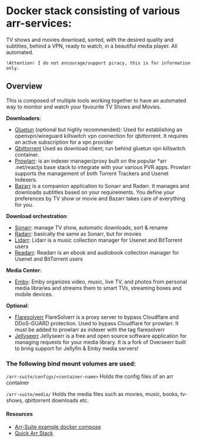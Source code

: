 # Docker stack consisting of various arr-services:
TV shows and movies download, sorted, with the desired quality and subtitles, behind a VPN, ready to watch, in a beautiful media player. All automated.

```
!Attention! I do not encourage/support piracy, this is for information only.
```

## Overview
This is composed of multiple tools working together to have an automated way to monitor and watch your favourite TV Shows and Movies.

**Downloaders**:
- [Gluetun](https://github.com/qdm12/gluetun-wiki) (optional but highly recommended): Used for establishing an openvpn/wireguard killswitch vpn connection for  qbittorrent. It requires an active subscription for a vpn provider
- [Qbittorrent](https://docs.linuxserver.io/images/docker-qbittorrent/)
Used as download client; run behind gluetun vpn killswitch container.
- [Prowlarr](https://prowlarr.com/): is an indexer manager/proxy built on the popular *arr .net/reactjs base stack to integrate with your various PVR apps. Prowlarr supports the management of both Torrent Trackers and Usenet Indexers.
- [Bazarr](https://www.bazarr.media/) is a companion application to Sonarr and Radarr. It manages and downloads subtitles based on your requirements. You define your preferences by TV show or movie and Bazarr takes care of everything for you.

**Download orchestration**:

- [Sonarr](https://sonarr.tv): manage TV show, automatic downloads, sort & rename
- [Radarr](https://radarr.video): basically the same as Sonarr, but for movies
- [Lidarr](https://github.com/lidarr/Lidarr): Lidarr is a music collection manager for Usenet and BitTorrent users
- [Readarr](https://github.com/Readarr/Readarr): Readarr is an ebook and audiobook collection manager for Usenet and BitTorrent users

**Media Center**:

- [Emby](https://emby.media/): Emby organizes video, music, live TV, and photos from personal media libraries and streams them to smart TVs, streaming boxes and mobile devices.

**Optional**:
- [Flaresolverr](https://github.com/FlareSolverr/FlareSolverr) FlareSolverr is a proxy server to bypass Cloudflare and DDoS-GUARD protection. Used to bypass Cloudflare for prowlarr. It must be added to prowlarr as indexer with the tag flaresolverr
- [Jellyseerr](https://github.com/Fallenbagel/jellyseerr) Jellyseerr is a free and open source software application for managing requests for your media library. It is a fork of Overseerr built to bring support for Jellyfin & Emby media servers!


### The following bind mount volumes are used:

```/arr-suite/configs/<container-name>```
Holds the config files of an arr container

```/arr-suite/media/```
Holds the media files such as movies, music, books, tv-shows, qbittorrent downloads etc.

#### Resources
- [Arr-Suite example docker compose](https://github.com/Haxxnet/Compose-Examples/tree/main/examples/arr-suite)
- [Quick Arr Stack](https://github.com/Rick45/quick-arr-Stack)